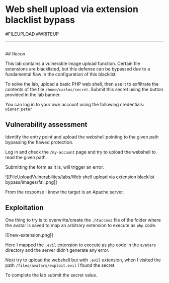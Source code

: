 # Web shell upload via extension blacklist bypass 

#FILEUPLOAD 
#WRITEUP 

<hr><br>
## Recon 

This lab contains a vulnerable image upload function. Certain file extensions are blacklisted, but this defense can be bypassed due to a fundamental flaw in the configuration of this blacklist.

To solve the lab, upload a basic PHP web shell, then use it to exfiltrate the contents of the file `/home/carlos/secret`. Submit this secret using the button provided in the lab banner.

You can log in to your own account using the following credentials: `wiener:peter`

## Vulnerability assessment <br>
Identify the entry point and upload the webshell pointing to the given path bypassing the flawed protection.

Log in and check the `/my-account` page and try to upload the webshell to read the given path.

Submitting the form as it is, will trigger an error.

![[FileUploadVulnerabilites/labs/Web shell upload via extension blacklist bypass/images/fail.png]]

From the response I know the target is an Apache server. 

## Exploitation

One thing to try is to overwrite/create the `.htaccess` file of the folder where the avatar is saved to map an arbitrary extension to execute as `php` code.

![[new-extension.png]]

Here I mapped the `.evil` extension to execute as `php` code in the `avatars` directory and the server didn't generate any error. 

Next try to upload the webshell but with `.evil` extension, when I visited the path `/files/avatars/exploit.evil` I found the secret.

To complete the lab submit the secret value.
